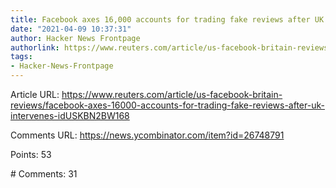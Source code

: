 ```yaml
---
title: Facebook axes 16,000 accounts for trading fake reviews after UK intervenes
date: "2021-04-09 10:37:31"
author: Hacker News Frontpage
authorlink: https://www.reuters.com/article/us-facebook-britain-reviews/facebook-axes-16000-accounts-for-trading-fake-reviews-after-uk-intervenes-idUSKBN2BW168
tags:
- Hacker-News-Frontpage
---
```


<p>Article URL: <a href="https://www.reuters.com/article/us-facebook-britain-reviews/facebook-axes-16000-accounts-for-trading-fake-reviews-after-uk-intervenes-idUSKBN2BW168">https://www.reuters.com/article/us-facebook-britain-reviews/facebook-axes-16000-accounts-for-trading-fake-reviews-after-uk-intervenes-idUSKBN2BW168</a></p>
<p>Comments URL: <a href="https://news.ycombinator.com/item?id=26748791">https://news.ycombinator.com/item?id=26748791</a></p>
<p>Points: 53</p>
<p># Comments: 31</p>
